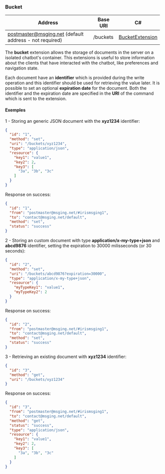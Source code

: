 ### Bucket
| Address               | Base URI     | C#              |
|-----------------------|--------------|-----------------|
| postmaster@msging.net (default address - not required) | /buckets | [BucketExtension](https://github.com/takenet/blip-sdk-csharp/tree/master/src/Take.Blip.Client/ExtensionsBucket/BucketExtension.cs) |

The **bucket** extension allows the storage of documents in the server on a isolated chatbot's container. This extensions is useful to store information about the clients that have interacted with the chatbot, like preferences and navigation state.

Each document have an **identifier** which is provided during the write operation and this identifier should be used for retrieving the value later. It is possible to set an optional **expiration date** for the document. Both the identifier and the expiration date are specified in the **URI** of the command which is sent to the extension.

#### Exemples
1 - Storing an generic JSON document with the **xyz1234** identifier:
```json
{  
  "id": "1",
  "method": "set",
  "uri": "/buckets/xyz1234",
  "type": "application/json",
  "resource": {  
    "key1": "value1",
    "key2": 2,
    "key3": [  
      "3a", "3b", "3c"
    ]
  }
}
```
Response on success:
```json
{
  "id": "1",
  "from": "postmaster@msging.net/#irismsging1",
  "to": "contact@msging.net/default",
  "method": "set",
  "status": "success"
}
```

2 - Storing an custom document with type **application/x-my-type+json** and **abcd9876** identifier, setting the expiration to 30000 milisseconds (or 30 seconds):
```json
{  
  "id": "2",
  "method": "set",
  "uri": "/buckets/abcd9876?expiration=30000",
  "type": "application/x-my-type+json",
  "resource": {  
    "myTypeKey1": "value1",
    "myTypeKey2": 2
  }
}
```
Response on success:
```json
{
  "id": "2",
  "from": "postmaster@msging.net/#irismsging1",
  "to": "contact@msging.net/default",
  "method": "set",
  "status": "success"
}
```

3 - Retrieving an existing document with **xyz1234** identifier:
```json
{  
  "id": "3",
  "method": "get",
  "uri": "/buckets/xyz1234"
}
```
Response on success:
```json
{
  "id": "3",
  "from": "postmaster@msging.net/#irismsging1",
  "to": "contact@msging.net/default",
  "method": "get",
  "status": "success",
  "type": "application/json",
  "resource": {  
    "key1": "value1",
    "key2": 2,
    "key3": [  
      "3a", "3b", "3c"
    ]
  }  
}
```
